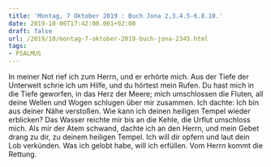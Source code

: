 ```yaml
---
title: 'Montag, 7 Oktober 2019 : Buch Jona 2,3.4.5-6.8.10.'
date: 2019-10-06T17:42:00.001+02:00
draft: false
url: /2019/10/montag-7-oktober-2019-buch-jona-2345.html
tags: 
- PSALMUS
---
```


In meiner Not rief ich zum Herrn, und er erhörte mich. Aus der Tiefe der Unterwelt schrie ich um Hilfe, und du hörtest mein Rufen. Du hast mich in die Tiefe geworfen, in das Herz der Meere; mich umschlossen die Fluten, all deine Wellen und Wogen schlugen über mir zusammen. Ich dachte: Ich bin aus deiner Nähe verstoßen. Wie kann ich deinen heiligen Tempel wieder erblicken? Das Wasser reichte mir bis an die Kehle, die Urflut umschloss mich. Als mir der Atem schwand, dachte ich an den Herrn, und mein Gebet drang zu dir, zu deinem heiligen Tempel. Ich will dir opfern und laut dein Lob verkünden. Was ich gelobt habe, will ich erfüllen. Vom Herrn kommt die Rettung.